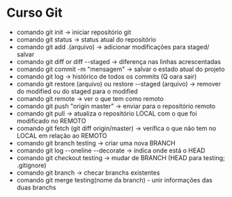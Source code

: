 # Curso Git 

<!-- lembrar do path ao copiar código github - (cd botao direito do mouse para onde você quer colar), git clone link http github-->

* comando git init -> iniciar repositório git
* comando git status -> status atual do repositório
* comando git add .(arquivo) -> adicionar modificações para staged/ salvar
* comando git diff or diff --staged -> diferença nas linhas acrescentadas
* comando git commit -m "mensagem" -> salvar o estado atual do projeto
* comando git log -> histórico de todos os commits (Q oara sair)
* comando git restore (arquivo) ou restore --staged (arquivo) -> remover do modified ou do staged para o modified
* comando git remote -> ver o que tem como remoto
* comando git push "origin master" -> enviar para o repositório remoto
* comando git pull -> atualiza o repositório LOCAL com o que foi modificado no REMOTO
* comando git fetch (git diff origin/master) -> verifica o que não tem no LOCAL em relação ao REMOTO
* comando git branch testing -> criar uma nova BRANCH
* comando git log --oneline --decorate -> indica onde está o HEAD
* comando git checkout testing -> mudar de BRANCH (HEAD para testing; .gitignore)
* comando git branch -> checar branchs existentes
* comando git merge testing(nome da branch) - unir informações das duas branchs